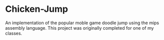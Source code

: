 # Chicken-Jump

An implementation of the popular moble game doodle jump using the mips assembly language. This project was originally completed for one of my classes.
